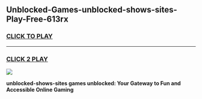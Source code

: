 
## Unblocked-Games-unblocked-shows-sites-Play-Free-613rx
<h3>
<a href="https://premium76.site?title=unblocked-shows-sites&ref=12A">CLICK TO PLAY</a></h3>
<hr>

<h3>
<a href="https://premium76.site?title=unblocked-shows-sites&ref=12A">CLICK 2 PLAY</a>
  
</h3>

<a href="https://premium76.site?title=unblocked-shows-sites&ref=12A"><img src="https://clearcache.store/games.png"></a>


**unblocked-shows-sites games unblocked: Your Gateway to Fun and Accessible Online Gaming**
